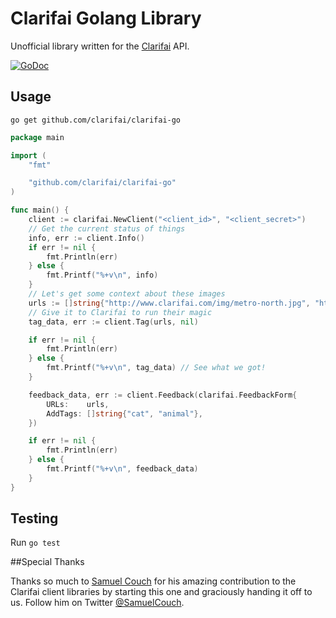 # Clarifai Golang Library

Unofficial library written for the [Clarifai](http://www.clarifai.com) API.

[![GoDoc](https://godoc.org/github.com/clarifai/clarifai-go?status.svg)](https://godoc.org/github.com/clarifai/clarifai-go)

## Usage
`go get github.com/clarifai/clarifai-go`


```go
package main

import (
	"fmt"

	"github.com/clarifai/clarifai-go"
)

func main() {
	client := clarifai.NewClient("<client_id>", "<client_secret>")
	// Get the current status of things
	info, err := client.Info()
	if err != nil {
		fmt.Println(err)
	} else {
		fmt.Printf("%+v\n", info)
	}
	// Let's get some context about these images
	urls := []string{"http://www.clarifai.com/img/metro-north.jpg", "http://www.clarifai.com/img/metro-north.jpg"}
	// Give it to Clarifai to run their magic
	tag_data, err := client.Tag(urls, nil)

	if err != nil {
		fmt.Println(err)
	} else {
		fmt.Printf("%+v\n", tag_data) // See what we got!
	}

	feedback_data, err := client.Feedback(clarifai.FeedbackForm{
		URLs:    urls,
		AddTags: []string{"cat", "animal"},
	})

	if err != nil {
		fmt.Println(err)
	} else {
		fmt.Printf("%+v\n", feedback_data)
	}
}
```

## Testing
Run `go test`

##Special Thanks

Thanks so much to [Samuel Couch](https://github.com/samuelcouch) for his amazing contribution to the Clarifai client libraries by starting this one and graciously handing it off to us. Follow him on Twitter [@SamuelCouch](http://twitter.com/SamuelCouch).
